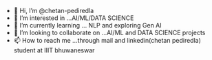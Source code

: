- 👋 Hi, I’m @chetan-pediredla
- 👀 I’m interested in ...AI/ML/DATA SCIENCE
- 🌱 I’m currently learning ... NLP and exploring Gen AI
- 💞️ I’m looking to collaborate on ...AI/ML and DATA SCIENCE projects
- 📫 How to reach me ...through mail and linkedin(chetan pediredla) student at IIIT bhuwaneswar

<!---
chetan-pediredla/chetan-pediredla is a ✨ special ✨ repository because its `README.md` (this file) appears on your GitHub profile.
You can click the Preview link to take a look at your changes.
--->
